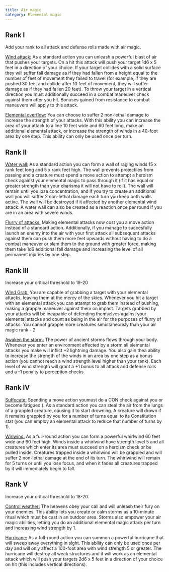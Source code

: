 ```yaml
---
title: Air magic
category: Elemental magic
---
```

## Rank I 

Add your rank to all attack and defense rolls made with air magic.

<u>Wind attack:</u> As a standard action you can unleash a powerful blast of air that pushes your targets. On a hit this attack will push your target 1d6 x 5 feet in a direction of your choice. If your target collides with a solid surface they will suffer fall damage as if they had fallen from a height equal to the number of feet of movement they failed to travel (for example, if they are pushed 30 feet and collide after 10 feet of movement, they will suffer damage as if they had fallen 20 feet). To throw your target in a vertical direction you must additionally succeed in a combat maneuver check against them after you hit. Bonuses gained from resistance to combat maneuvers will apply to this attack.

<u>Elemental overflow:</u> You can choose to suffer 2 non-lethal damage to increase the strength of your attacks. With this ability you can increase the area of your attack to a line 10 feet wide and 60 feet long, make an additional elemental attack, or increase the strength of winds in a 40-foot area by one step. This ability can only be used once per turn.

## Rank II

<u>Water wall:</u> As a standard action you can form a wall of raging winds 15 x rank feet long and 5 x rank feet high. The wall prevents projectiles from passing and a creature must spend a move action to attempt a heroism check against your elemental magic to pass through it (if it has equal or greater strength than your charisma it will not have to roll). The wall will remain until you lose concentration, and if you try to create an additional wall you will suffer 2 non-lethal damage each turn you keep both walls active. The wall will be destroyed if it affected by another elemental wind attack. A water wall can also be created as a reaction once per round if you are in an area with severe winds.

<u>Flurry of attacks:</u> Making elemental attacks now cost you a move action instead of a standard action. Additionally, if you manage to succesfully launch an enemy into the air with your first attack all subsequent attacks against them can push them more feet upwards without having to do a combat maneuver or slam them to the ground with greater force, making them take 1d6 additional fall damage and increasing the level of all permanent injuries by one step.

## Rank III 

Increase your critical threshold to 19-20

<u>Wind Grab:</u> You are capable of grabbing a target with your elemental attacks, leaving them at the mercy of the skies. Whenever you hit a target with an elemental attack you can attampt to grab them instead of pushing, making a grapple maneuver against them on impact. Targets grabbed by your attacks will be incapable of defending themselves against your elemental attacks and count as being in the air for the purposes of flurry of attacks. You cannot grapple more creatures simultaneously than your air magic rank - 2

<u>Awaken the storm:</u> The power of ancient storms flows through your body. Whenever you enter an environment affected by a storm all elemental attacks you make will inflict +2 lightning damage. You also gain thea ability to increase the strength of the winds in an area by one step as a bonus action (you cannot reach a wind strength level higher than your rank). Each level of wind strength will grant a +1 bonus to all attack and defense rolls and a -1 penalty to perception checks.

## Rank IV 

<u>Suffocate:</u> Spending a move action youmust do a CON check against you or become fatigued (. As a standard action you can steal the air from the lungs of a grappled creature, causing it to start drowning. A creature will drown if it remains grappled by you for a number of turns equal to its Constitution stat (you can employ an elemental attack to reduce that number of turns by 1).

<u>Wirlwind:</u> As a full-round action you can form a powerful whirlwind 60 feet wide and 60 feet high. Winds inside a whirlwind have strength level 5 and all creatures which enter its area must succeed on a heroism check or be pulled inside. Creatures trapped inside a whirlwind will be grappled and will suffer 2 non-lethal damage at the end of its turn. The whirlwind will remain for 5 turns or until you lose focus, and when it fades all creatures trapped by it will immediately begin to fall.

## Rank V 

Increase your critical threshold to 18-20.

<u>Control weather:</u> The heavens obey your call and will unleash their fury on your enemies. This ability lets you create or calm storms as a 10-minute ritual which must be cast in an outdoor area. Storms also empower your air magic abilities, letting you do an additional elemental magic attack per turn and increasing wind strength by 1. 

<u>Hurricane:</u> As a full-round action you can summon a powerful hurricane that will sweep away everything in sight. This ability can only be used once per day and will only affect a 100-foot area with wind strength 5 or greater. The hurricane will destroy all weak structures and it will work as an elemental attack which will push your targets 2d6 x 5 feet in a direction of your choice on hit (this includes vertical directions).
